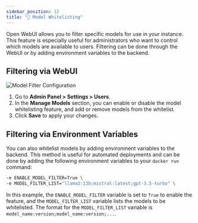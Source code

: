 ```yaml
---
sidebar_position: 12
title: "📝 Model Whitelisting"
---
```


Open WebUI allows you to filter specific models for use in your instance. This feature is especially useful for administrators who want to control which models are available to users. Filtering can be done through the WebUI or by adding environment variables to the backend.

## Filtering via WebUI

![Model Filter Configuration](/img/tutorial_model_filter.png)

1. Go to **Admin Panel > Settings > Users**.
2. In the **Manage Models** section, you can enable or disable the model whitelisting feature, and add or remove models from the whitelist.
3. Click **Save** to apply your changes.

## Filtering via Environment Variables

You can also whitelist models by adding environment variables to the backend. This method is useful for automated deployments and can be done by adding the following environment variables to your `docker run` command:

```bash
-e ENABLE_MODEL_FILTER=True \
-e MODEL_FILTER_LIST="llama2:13b;mistral:latest;gpt-3.5-turbo" \
```

In this example, the `ENABLE_MODEL_FILTER` variable is set to `True` to enable the feature, and the `MODEL_FILTER_LIST` variable lists the models to be whitelisted. The format for the `MODEL_FILTER_LIST` variable is `model_name:version;model_name:version;...`.
